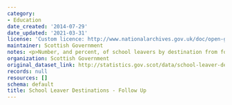 ```yaml
---
category:
- Education
date_created: '2014-07-29'
date_updated: '2021-03-31'
license: 'Custom licence: http://www.nationalarchives.gov.uk/doc/open-government-licence/version/3/'
maintainer: Scottish Government
notes: <p>Number, and percent, of school leavers by destination from follow up survey</p>
organization: Scottish Government
original_dataset_link: http://statistics.gov.scot/data/school-leaver-destinations-followup
records: null
resources: []
schema: default
title: School Leaver Destinations - Follow Up
---
```

